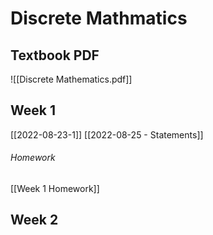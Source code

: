 # Discrete Mathmatics
## Textbook PDF
![[Discrete Mathematics.pdf]]

## Week 1
[[2022-08-23-1]]
[[2022-08-25 - Statements]]
###### Homework
[[Week 1 Homework]]

## Week 2
